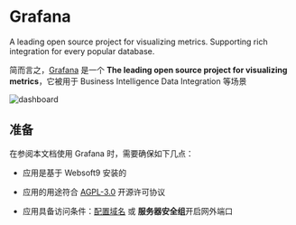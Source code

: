 # Grafana

A leading open source project for visualizing metrics. Supporting rich integration for every popular database.

简而言之，[Grafana](https://grafana.com/) 是一个 **The leading open source project for visualizing metrics**，它被用于 Business Intelligence Data Integration  等场景


![dashboard](https://libs.websoft9.com/Websoft9/DocsPicture/en/grafana/grafana-dashboard-websoft9.png)


## 准备

在参阅本文档使用 Grafana 时，需要确保如下几点：

- 应用是基于 Websoft9 安装的

- 应用的用途符合 [AGPL-3.0](https://opensource.org/licenses/AGPL-3.0) 开源许可协议

- 应用具备访问条件：[配置域名](./guide/appsetdomain) 或 **服务器安全组**开启网外端口